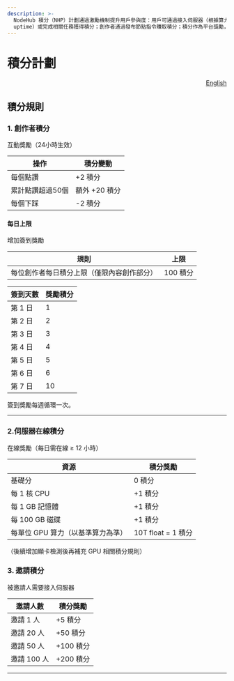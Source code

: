 ```yaml
---
description: >-
  NodeHub 積分（NHP）計劃通過激勵機制提升用戶參與度：用戶可通過接入伺服器（根據算力大小和在線時長
  uptime）或完成相關任務獲得積分；創作者通過發布節點指令賺取積分；積分作為平台獎勵，增強生態活躍度，其具體使用方式和未來權益將在後續公布。
---
```


# 積分計劃

<p align="right"><a href="https://docs.node-x.xyz/en/product-manual/nodehub/rewards-programhttps://docs.node-x.xyz/en/product-manual/nodehub/rewards-program">English</a></p>

## **積分規則**

### 1. 創作者積分

互動獎勵（24小時生效）

| 操作        | 積分變動      |
| --------- | --------- |
| 每個點讚      | +2 積分     |
| 累計點讚超過50個 | 額外 +20 積分 |
| 每個下踩      | -2 積分     |

#### 每日上限

增加簽到獎勵

| 規則                    | 上限     |
| --------------------- | ------ |
| 每位創作者每日積分上限（僅限內容創作部分） | 100 積分 |

| 簽到天數  | 獎勵積分 |
| ----- | ---- |
| 第 1 日 | 1    |
| 第 2 日 | 2    |
| 第 3 日 | 3    |
| 第 4 日 | 4    |
| 第 5 日 | 5    |
| 第 6 日 | 6    |
| 第 7 日 | 10   |

簽到獎勵每週循環一次。

***

### 2.伺服器在線積分

在線獎勵（每日需在線 ≥ 12 小時）

| 資源                  | 積分獎勵             |
| ------------------- | ---------------- |
| 基礎分                 | 0 積分             |
| 每 1 核 CPU           | +1 積分            |
| 每 1 GB 記憶體          | +1 積分            |
| 每 100 GB 磁碟         | +1 積分            |
| 每單位 GPU 算力（以基準算力為準） | 10T float = 1 積分 |

（後續增加顯卡檢測後再補充 GPU 相關積分規則）

### 3. 邀請積分

被邀請人需要接入伺服器

| 邀請人數     | 積分獎勵    |
| -------- | ------- |
| 邀請 1 人   | +5 積分   |
| 邀請 20 人  | +50 積分  |
| 邀請 50 人  | +100 積分 |
| 邀請 100 人 | +200 積分 |



***
